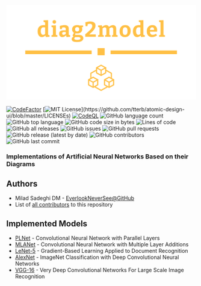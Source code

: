 ![](logo.png)

[![CodeFactor](https://www.codefactor.io/repository/github/everlookneversee/diag2model/badge)](https://www.codefactor.io/repository/github/everlookneversee/diag2model)
[![MIT License](https://img.shields.io/apm/l/atomic-design-ui.svg?)](https://github.com/tterb/atomic-design-ui/blob/master/LICENSEs)
[![CodeQL](https://github.com/EverLookNeverSee/diag2model/actions/workflows/codeql-analysis.yml/badge.svg)](https://github.com/EverLookNeverSee/diag2model/actions/workflows/codeql-analysis.yml)
![GitHub language count](https://img.shields.io/github/languages/count/EverLookNeverSee/diag2model)
![GitHub top language](https://img.shields.io/github/languages/top/EverLookNeverSee/diag2model)
![GitHub code size in bytes](https://img.shields.io/github/languages/code-size/EverLookNeverSee/diag2model)
![Lines of code](https://img.shields.io/tokei/lines/github/EverLookNeverSee/diag2model)
![GitHub all releases](https://img.shields.io/github/downloads/EverLookNeverSee/diag2model/total)
![GitHub issues](https://img.shields.io/github/issues-raw/EverLookNeverSee/diag2model)
![GitHub pull requests](https://img.shields.io/github/issues-pr-raw/EverLookNeverSee/diag2model)
![GitHub release (latest by date)](https://img.shields.io/github/v/release/EverLookNeverSee/diag2model)
![GitHub contributors](https://img.shields.io/github/contributors/EverLookNeverSee/diag2model)
![GitHub last commit](https://img.shields.io/github/last-commit/EverLookNeverSee/diag2model)

### Implementations of Artificial Neural Networks Based on their Diagrams

## Authors
* Milad Sadeghi DM - [EverlookNeverSee@GitHub](https://github.com/EverLookNeverSee)
* List of [all contributors](https://github.com/EverLookNeverSee/diag2model/graphs/contributors) to this repository

## Implemented Models
* [PLNet](all/pl_net.py) - Convolutional Neural Network with Parallel Layers
* [MLANet](all/mla_net.py) - Convolutional Neural Network with Multiple Layer Additions
* [LeNet-5](all/lenet-5.py) - Gradient-Based Learning Applied to Document Recognition
* [AlexNet](all/alexnet.py) - ImageNet Classification with Deep Convolutional
Neural Networks
* [VGG-16](all/vgg-16.py) - Very Deep Convolutional Networks For Large Scale Image Recognition
